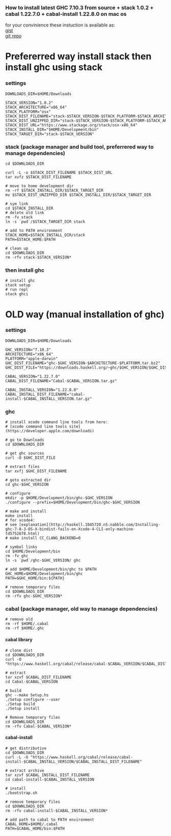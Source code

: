 ###  How to install latest GHC 7.10.3 from source + stack 1.0.2 + cabal 1.22.7.0 + cabal-install 1.22.8.0 on mac os

for your convinience these instuction is available as:  
[gist](https://gist.github.com/yantonov/23b15966eb46c45b73e0)  
[git repo](https://github.com/yantonov/install-ghc)  
    
# Prefererred way install stack then install ghc using stack    

### settings

    DOWNLOADS_DIR=$HOME/Downloads

    STACK_VERSION="1.0.2"  
    STACK_ARCHITECTURE="x86_64"  
    STACK_PLATFORM="osx"  
    STACK_DIST_FILENAME="stack-$STACK_VERSION-$STACK_PLATFORM-$STACK_ARCHITECTURE.tar.gz"  
    STACK_DIST_UNZIPPED_DIR="stack-$STACK_VERSION-$STACK_PLATFORM-$STACK_ARCHITECTURE"
    STACK_DIST_URL="https://www.stackage.org/stack/osx-x86_64"
    STACK_INSTALL_DIR="$HOME/Development/bin"
    STACK_TARGET_DIR="stack-$STACK_VERSION"


### stack (package manager and build tool, preferrered way to manage dependencies)

    cd $DOWNLOADS_DIR
    
    curl -L -o $STACK_DIST_FILENAME $STACK_DIST_URL  
    tar xvfz $STACK_DIST_FILENAME  
    
    # move to home development dir
    rm -rf $STACK_INSTALL_DIR/$STACK_TARGET_DIR  
    mv $STACK_DIST_UNZIPPED_DIR $STACK_INSTALL_DIR/$STACK_TARGET_DIR
    
    # sym link
    cd $STACK_INSTALL_DIR
    # delete old link
    rm -fv stack  
    ln -s `pwd`/$STACK_TARGET_DIR stack  

    # add to PATH environment  
    STACK_HOME=$STACK_INSTALL_DIR/stack  
    PATH=$STACK_HOME:$PATH

    # clean up
    cd $DOWNLOADS_DIR  
    rm -rfv stack-$STACK_VERSION*

### then install ghc

    # install ghc  
    stack setup  
    # run repl  
    stack ghci  

# OLD way (manual installation of ghc)

### settings

    DOWNLOADS_DIR=$HOME/Downloads

    GHC_VERSION="7.10.3"  
    ARCHITECTURE="x86_64"  
    PLATFORM="apple-darwin"  
    GHC_DIST_FILENAME="ghc-$GHC_VERSION-$ARCHITECTURE-$PLATFORM.tar.bz2"
    GHC_DIST_FILE="https://downloads.haskell.org/~ghc/$GHC_VERSION/$GHC_DIST_FILENAME"
    
    CABAL_VERSION="1.22.7.0"  
    CABAL_DIST_FILENAME="Cabal-$CABAL_VERSION.tar.gz"  

    CABAL_INSTALL_VERSION="1.22.8.0"  
    CABAL_INSTALL_DIST_FILENAME="cabal-install-$CABAL_INSTALL_VERSION.tar.gz"

### ghc

    # install xcode command line tools from here:  
    # [xcode command line tools site](https://developer.apple.com/downloads)

    # go to Downloads  
    cd $DOWNLOADS_DIR

    # get ghc sources  
    curl -O $GHC_DIST_FILE  

    # extract files
    tar xvfj $GHC_DIST_FILENAME

    # goto extracted dir
    cd ghc-$GHC_VERSION

    # configure  
    mkdir -p $HOME/Development/bin/ghc-$GHC_VERSION  
    ./configure --prefix=$HOME/Development/bin/ghc-$GHC_VERSION

    # make and install  
    make install
    # for xcode4:
    # see [explanation](http://haskell.1045720.n5.nabble.com/Installing-ghc-7-8-3-OS-X-bindist-fails-on-Xcode-4-CLI-only-machine-td5752678.html)
    # make install CC_CLANG_BACKEND=0

    # symbol links  
    cd $HOME/Development/bin
    rm -fv ghc
    ln -s `pwd`/ghc-$GHC_VERSION/ ghc

    # add $HOME/Development/bin/ghc to $PATH
    GHC_HOME=$HOME/Development/bin/ghc
    PATH=$GHC_HOME/bin:${PATH}

    # remove temporary files  
    cd $DOWNLOADS_DIR
    rm -rfv ghc-$GHC_VERSION*    

### cabal (package manager, old way to manage dependencies)

    # remove old  
    rm -rf $HOME/.cabal
    rm -rf $HOME/.ghc

#### cabal library

    # clone dist  
    cd $DOWNLOADS_DIR  
    curl -O "https://www.haskell.org/cabal/release/cabal-$CABAL_VERSION/$CABAL_DIST_FILENAME"  
    
    # extract   
    tar xzvf $CABAL_DIST_FILENAME  
    cd Cabal-$CABAL_VERSION  
    
    # build
    ghc --make Setup.hs  
    ./Setup configure --user  
    ./Setup build  
    ./Setup install  
    
    # Remove temporary files  
    cd $DOWNLOADS_DIR  
    rm -rfv Cabal-$CABAL_VERSION*  

#### cabal-install

    # get distributive  
    cd $DOWNLOADS_DIR  
    curl -L -O "https://www.haskell.org/cabal/release/cabal-install-$CABAL_INSTALL_VERSION/$CABAL_INSTALL_DIST_FILENAME"  
    
    # extract archive  
    tar xzvf $CABAL_INSTALL_DIST_FILENAME  
    cd cabal-install-$CABAL_INSTALL_VERSION  
    
    # install  
    ./bootstrap.sh
    
    # remove temporary files  
    cd $DOWNLOADS_DIR  
    rm -rfv cabal-install-$CABAL_INSTALL_VERSION*  
    
    # add path to cabal to PATH environment
    CABAL_HOME=$HOME/.cabal
    PATH=$CABAL_HOME/bin:$PATH  
